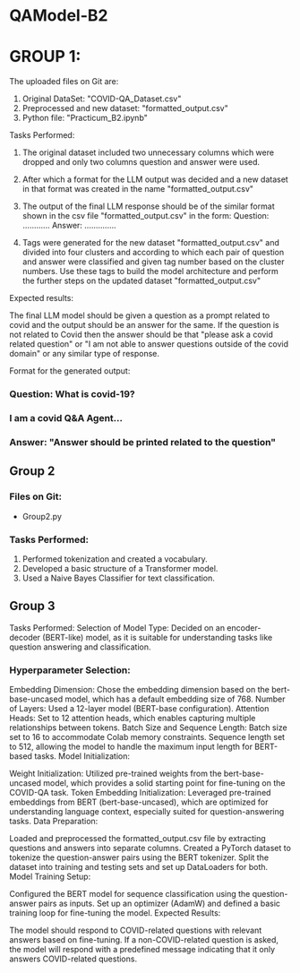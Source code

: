 # QAModel-B2

# GROUP 1:

The uploaded files on Git are: 

1. Original DataSet:  "COVID-QA_Dataset.csv"
2. Preprocessed and new dataset:   "formatted_output.csv"
3. Python file:   "Practicum_B2.ipynb"


Tasks Performed:

1. The original dataset included two unnecessary columns which were dropped and only two columns question and answer were used.
2. After which a format for the LLM output was decided and a new dataset in that format was created in the name "formatted_output.csv" 
3. The output of the final LLM response should be of the similar format shown in the csv file "formatted_output.csv" in the form:
        Question: ............
        Answer: ..............

4. Tags were generated for the new dataset "formatted_output.csv" and divided into four clusters and according to which each pair of question and answer were classified and given tag number based on the cluster numbers. Use these tags to build the model architecture and perform the further steps on the updated dataset "formatted_output.csv"


Expected results:

The final LLM model should be given a question as a prompt related to covid and the output should be an answer for the same. If the question is not related to Covid then the answer should be that "please ask a covid related question" or "I am not able to answer questions outside of the covid domain" or any similar type of response.


Format for the generated output: 

### Question: What is covid-19?
### I am a covid Q&A Agent... 

### Answer: "Answer should be printed related to the question"



## Group 2

### Files on Git:
- Group2.py

### Tasks Performed:

1. Performed tokenization and created a vocabulary.
2. Developed a basic structure of a Transformer model.
3. Used a Naive Bayes Classifier for text classification.


## Group 3
Tasks Performed:
Selection of Model Type: Decided on an encoder-decoder (BERT-like) model, as it is suitable for understanding tasks like question answering and classification.

### Hyperparameter Selection:

Embedding Dimension: Chose the embedding dimension based on the bert-base-uncased model, which has a default embedding size of 768.
Number of Layers: Used a 12-layer model (BERT-base configuration).
Attention Heads: Set to 12 attention heads, which enables capturing multiple relationships between tokens.
Batch Size and Sequence Length:
Batch size set to 16 to accommodate Colab memory constraints.
Sequence length set to 512, allowing the model to handle the maximum input length for BERT-based tasks.
Model Initialization:

Weight Initialization: Utilized pre-trained weights from the bert-base-uncased model, which provides a solid starting point for fine-tuning on the COVID-QA task.
Token Embedding Initialization: Leveraged pre-trained embeddings from BERT (bert-base-uncased), which are optimized for understanding language context, especially suited for question-answering tasks.
Data Preparation:

Loaded and preprocessed the formatted_output.csv file by extracting questions and answers into separate columns.
Created a PyTorch dataset to tokenize the question-answer pairs using the BERT tokenizer.
Split the dataset into training and testing sets and set up DataLoaders for both.
Model Training Setup:

Configured the BERT model for sequence classification using the question-answer pairs as inputs.
Set up an optimizer (AdamW) and defined a basic training loop for fine-tuning the model.
Expected Results:

The model should respond to COVID-related questions with relevant answers based on fine-tuning.
If a non-COVID-related question is asked, the model will respond with a predefined message indicating that it only answers COVID-related questions.

